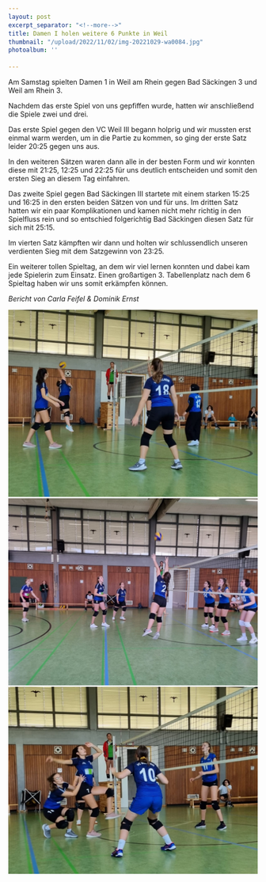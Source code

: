 ```yaml
---
layout: post
excerpt_separator: "<!--more-->"
title: Damen I holen weitere 6 Punkte in Weil
thumbnail: "/upload/2022/11/02/img-20221029-wa0084.jpg"
photoalbum: ''

---
```

Am Samstag spielten Damen 1 in Weil am Rhein gegen Bad Säckingen 3 und Weil am Rhein 3.

Nachdem das erste Spiel von uns gepfiffen wurde, hatten wir anschließend die Spiele zwei und drei.

Das erste Spiel gegen den VC Weil III begann holprig und wir mussten erst einmal warm werden, um in die Partie zu kommen, so ging der erste Satz leider 20:25 gegen uns aus.

In den weiteren Sätzen waren dann alle in der besten Form und wir konnten diese mit 21:25, 12:25 und 22:25 für uns deutlich entscheiden und somit den ersten Sieg an diesem Tag einfahren.

Das zweite Spiel gegen Bad Säckingen III startete mit einem starken 15:25 und 16:25 in den ersten beiden Sätzen von und für uns. Im dritten Satz hatten wir ein paar Komplikationen und kamen nicht mehr richtig in den Spielfluss rein und so entschied folgerichtig Bad Säckingen diesen Satz für sich mit 25:15.

Im vierten Satz kämpften wir dann und holten wir schlussendlich unseren verdienten Sieg mit dem Satzgewinn von 23:25.

Ein weiterer tollen Spieltag, an dem wir viel lernen konnten und dabei kam jede Spielerin zum Einsatz. Einen großartigen 3. Tabellenplatz nach dem 6 Spieltag haben wir uns somit erkämpfen können.

_Bericht von Carla Feifel & Dominik Ernst_

![](/upload/2022/11/02/img-20221029-wa0042.jpg)![](/upload/2022/11/02/img-20221029-wa0089.jpg)![](/upload/2022/11/02/img-20221029-wa0032.jpg)